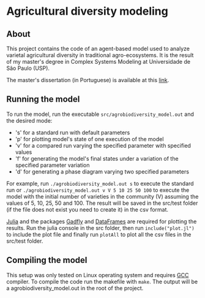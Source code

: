 # Agricultural diversity modeling

## About
This project contains the code of an agent-based model used to analyze varietal agricultural diversity in traditional agro-ecosystems. It is the result of my master's degree in Complex Systems Modeling at Universidade de São Paulo (USP).

The master's dissertation (in Portuguese) is available at this [link](https://www.teses.usp.br/teses/disponiveis/100/100132/tde-13122019-195850/pt-br.php).

## Running the model

To run the model, run the executable `src/agrobiodiversity_model.out` and the desired mode:
- 's' for a standard run with default parameters
- 'p' for plotting model's state of one execution of the model
- 'v' for a compared run varying the specified parameter with specified values
- 'f' for generating the model's final states under a variation of the specified parameter variation
- 'd' for generating a phase diagram varying two specified parameters

For example, run `./agrobiodiversity_model.out s` to execute the standard run or `./agrobiodiversity_model.out v V 5 10 25 50 100` to execute the model with the initial number of varieties in the community (V) assuming the values of 5, 10, 25, 50 and 100. The result will be saved in the src/test folder (if the file does not exist you need to create it) in the csv format.

[Julia](https://julialang.org/) and the packages [Gadfly](http://gadflyjl.org/stable/) and [DataFrames](https://dataframes.juliadata.org/stable/) are required for plotting the results. Run the julia console in the src folder, then run `include("plot.jl")` to include the plot file and finally run `plotAll` to plot all the csv files in the src/test folder.

## Compiling the model
This setup was only tested on Linux operating system and requires [GCC](https://gcc.gnu.org/) compiler. To compile the code run the makefile with `make`. The output will be a agrobiodiversity_model.out in the root of the project.

